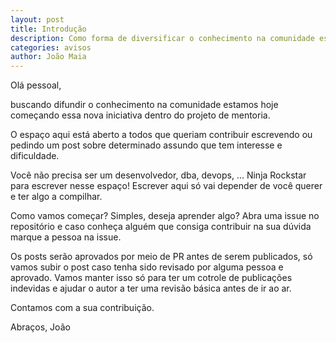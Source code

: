 ```yaml
---
layout: post
title: Introdução
description: Como forma de diversificar o conhecimento na comunidade estamos criando esse novo espaço para todos.
categories: avisos
author: João Maia
---
```


Olá pessoal,

buscando difundir o conhecimento na comunidade estamos hoje começando essa nova iniciativa dentro do projeto de mentoria.

O espaço aqui está aberto a todos que queriam contribuir escrevendo ou pedindo um post sobre determinado assundo que tem interesse e dificuldade.

Você não precisa ser um desenvolvedor, dba, devops, ... Ninja Rockstar para escrever nesse espaço! Escrever aqui só vai depender de você querer e ter algo a compilhar.

Como vamos começar? Simples, deseja aprender algo? Abra uma issue no repositório e caso conheça alguém que consiga contribuir na sua dúvida marque a pessoa na issue.

Os posts serão aprovados por meio de PR antes de serem publicados, só vamos subir o post caso tenha sido revisado por alguma pessoa e aprovado. Vamos manter isso só para ter um cotrole de publicações indevidas e ajudar o autor a ter uma revisão básica antes de ir ao ar.

Contamos com a sua contribuição.

Abraços, João
